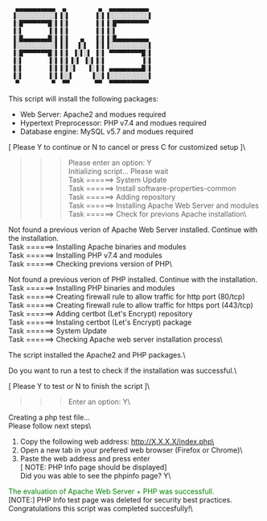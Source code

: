 ```bash
  ▄▄▄▄▄▄▄▄▄▄▄  ▄         ▄  ▄▄▄▄▄▄▄▄▄▄▄
 ▐░░░░░░░░░░░▌▐░▌       ▐░▌▐░░░░░░░░░░░▌
 ▐░█▀▀▀▀▀▀▀█░▌▐░▌       ▐░▌▐░█▀▀▀▀▀▀▀▀▀ 
 ▐░▌       ▐░▌▐░▌       ▐░▌▐░▌
 ▐░█▄▄▄▄▄▄▄█░▌▐░▌   ▄   ▐░▌▐░█▄▄▄▄▄▄▄▄▄
 ▐░░░░░░░░░░░▌▐░▌  ▐░▌  ▐░▌▐░░░░░░░░░░░▌ 
 ▐░█▀▀▀▀▀▀▀█░▌▐░▌ ▐░▌░▌ ▐░▌ ▀▀▀▀▀▀▀▀▀█░▌ 
 ▐░▌       ▐░▌▐░▌▐░▌ ▐░▌▐░▌          ▐░▌ 
 ▐░▌       ▐░▌▐░▌░▌   ▐░▐░▌ ▄▄▄▄▄▄▄▄▄█░▌ 
 ▐░▌       ▐░▌▐░░▌     ▐░░▌▐░░░░░░░░░░░▌ 
  ▀         ▀  ▀▀       ▀▀  ▀▀▀▀▀▀▀▀▀▀▀ 
```

This script will install the following packages: 

- Web Server: Apache2 and modues required
- Hypertext Preprocessor: PHP v7.4  and modues required
- Database engine: MySQL v5.7 and modues required


[ Please Y to continue or N to cancel or  press C for customized setup ]\
>>> Please enter an option:  Y\
Initializing script... Please wait\
Task ======> System Update\
Task ======> Install software-properties-common\
Task ======> Adding repository\
Task ======> Installing Apache Web Server and modules\
Task ======>  Check for previons Apache installation\

Not found a previous verion of Apache Web Server installed. Continue with the installation.\
Task ======> Installing Apache binaries and modules\
Task ======> Installing PHP v7.4 and modules\
Task ======> Checking previons version of PHP\

Not found a previous verion of PHP installed. Continue with the installation.\
Task ======> Installing PHP binaries and modules\
Task ======> Creating firewall rule to allow traffic for http port (80/tcp)\
Task ======> Creating firewall rule to allow traffic for https port (443/tcp)\
Task ======> Adding certbot (Let's Encrypt) repository\
Task ======> Instaling certbot (Let's Encrypt) package\
Task ======> System Update\
Task ======> Checking Apache web server installation process\

The script installed the Apache2 and PHP packages.\

Do you want to run a test to check if the installation was successful.\

[ Please Y to test or N to finish the script  ]\
>>> Enter an option:  Y\

Creating a php test file...\
Please follow next steps\
1. Copy the following web address: http://X.X.X.X/index.php\
2. Open a new tab in your prefered web browser (Firefox or Chrome)\
3. Paste the web address and press enter\
[ NOTE: PHP Info page should be displayed]\
Did you was able to see the phpinfo page? Y\


<span style="color: green"> The evaluation of Apache Web Server + PHP was successfull.</span>\
[NOTE:] PHP Info test page was deleted for security best practices.\
Congratulations this script was completed succesfully!\
